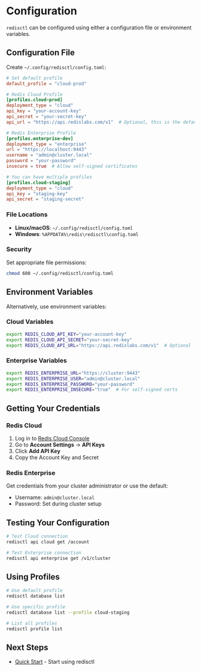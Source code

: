 # Configuration

`redisctl` can be configured using either a configuration file or environment variables.

## Configuration File

Create `~/.config/redisctl/config.toml`:

```toml
# Set default profile
default_profile = "cloud-prod"

# Redis Cloud Profile
[profiles.cloud-prod]
deployment_type = "cloud"
api_key = "your-account-key"
api_secret = "your-secret-key"
api_url = "https://api.redislabs.com/v1"  # Optional, this is the default

# Redis Enterprise Profile
[profiles.enterprise-dev]
deployment_type = "enterprise"
url = "https://localhost:9443"
username = "admin@cluster.local"
password = "your-password"
insecure = true  # Allow self-signed certificates

# You can have multiple profiles
[profiles.cloud-staging]
deployment_type = "cloud"
api_key = "staging-key"
api_secret = "staging-secret"
```

### File Locations

- **Linux/macOS**: `~/.config/redisctl/config.toml`
- **Windows**: `%APPDATA%\redis\redisctl\config.toml`

### Security

Set appropriate file permissions:

```bash
chmod 600 ~/.config/redisctl/config.toml
```

## Environment Variables

Alternatively, use environment variables:

### Cloud Variables

```bash
export REDIS_CLOUD_API_KEY="your-account-key"
export REDIS_CLOUD_API_SECRET="your-secret-key"
export REDIS_CLOUD_API_URL="https://api.redislabs.com/v1"  # Optional
```

### Enterprise Variables

```bash
export REDIS_ENTERPRISE_URL="https://cluster:9443"
export REDIS_ENTERPRISE_USER="admin@cluster.local"
export REDIS_ENTERPRISE_PASSWORD="your-password"
export REDIS_ENTERPRISE_INSECURE="true"  # For self-signed certs
```

## Getting Your Credentials

### Redis Cloud

1. Log in to [Redis Cloud Console](https://app.redislabs.com)
2. Go to **Account Settings** → **API Keys**
3. Click **Add API Key**
4. Copy the Account Key and Secret

### Redis Enterprise

Get credentials from your cluster administrator or use the default:
- Username: `admin@cluster.local`
- Password: Set during cluster setup

## Testing Your Configuration

```bash
# Test Cloud connection
redisctl api cloud get /account

# Test Enterprise connection
redisctl api enterprise get /v1/cluster
```

## Using Profiles

```bash
# Use default profile
redisctl database list

# Use specific profile
redisctl database list --profile cloud-staging

# List all profiles
redisctl profile list
```

## Next Steps

- [Quick Start](./quickstart.md) - Start using redisctl